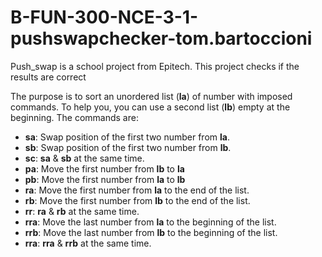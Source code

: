 # B-FUN-300-NCE-3-1-pushswapchecker-tom.bartoccioni

Push_swap is a school project from Epitech. This project checks if the results are correct

The purpose is to sort an unordered list (**la**) of number with imposed commands. To help you, you can use a second list (**lb**) empty at the beginning.
The commands are:
  - **sa**: Swap position of the first two number from **la**.
  - **sb**: Swap position of the first two number from **lb**.
  - **sc**: **sa** & **sb** at the same time.
  - **pa**: Move the first number from **lb** to **la**
  - **pb**: Move the first number from **la** to **lb**
  - **ra**: Move the first number from **la** to the end of the list.
  - **rb**: Move the first number from **lb** to the end of the list.
  - **rr**: **ra** & **rb** at the same time.
  - **rra**: Move the last number from **la** to the beginning of the list.
  - **rrb**: Move the last number from **lb** to the beginning of the list.
  - **rra**: **rra** & **rrb** at the same time.
